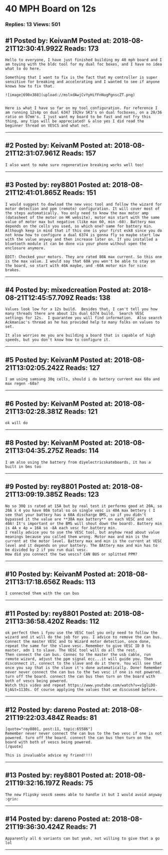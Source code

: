 # 40 MPH Board on 12s

### Replies: 13 Views: 501

## \#1 Posted by: KeivanM Posted at: 2018-08-21T12:30:41.992Z Reads: 173

```
Hello to everyone, I have just finished building my 40 mph board and I am toying with the bldc tool for my dual foc boxes, and I have no idea what to do here.

Something that I want to fix is the fact that my controller is super sensitive for breaking and accelerating and I wanted to see if anyone knows how to fix that. 

![image|690x388](upload://mslxdAwjCvYyHifFnNugPgnscZT.png)


Here is what I have so far on my tool configuration. For reference I am running 12s4p on dual 6347 192kv SK3's on dual focboxes, on a 20/36 ratio on 97mm's. I just want my board to be fast and not fry this thing, any tips will be appreciated! & also yes I did read the beginner thread on VESCS and what not.
```

---
## \#2 Posted by: KeivanM Posted at: 2018-08-21T12:31:07.961Z Reads: 157

```
I also want to make sure regenerative breaking works well too!
```

---
## \#3 Posted by: rey8801 Posted at: 2018-08-21T12:41:01.865Z Reads: 151

```
I would suggest to dowload the new vesc tool and follow the wizard for motor detection and ppm (remote) configuration. It will cover most of the steps automatically. You only need to know the max motor amp (datasheet of the motor on HK website), motor min start with the same value of motor max but negative (like max 60, min -60). Battery max depends on the cells you used, so which one? same for battery min. Although keep in mind that if this one is your first esk8 since you do not know how to configure a dual 6374 is gonna fly so maybe start low with the value anyway and then increase later on. If you installed a bluetooth module it can be done via your phone without open the enclosure anymore.

EDIT: Checked your motors. They are rated 80A max current. So this one is the max value. I would say that 60A you won't be able to stay on the board, so start with 40A maybe, and -60A motor min for nice brakes.
```

---
## \#4 Posted by: mixedcreation Posted at: 2018-08-21T12:45:57.709Z Reads: 138

```
Values look low for a 12s build.  Besides that, I can't tell you how many threads there are about 12s dual 6374 build.  Search VESC settings for 12s.  I guarantee you will find information.  Also search Ackmaniac's thread as he has provided help to many folks on values to set.

It also worries me you are building a board that is capable of high speeds, but you don't know how to configure it.
```

---
## \#5 Posted by: KeivanM Posted at: 2018-08-21T13:02:05.242Z Reads: 127

```
I am using samsung 30q cells, should i do battery current max 60a and max regen -60a?
```

---
## \#6 Posted by: KeivanM Posted at: 2018-08-21T13:02:28.381Z Reads: 121

```
ok will do
```

---
## \#8 Posted by: KeivanM Posted at: 2018-08-21T13:04:35.275Z Reads: 114

```
I am also using the battery from diyelectricskateboards, it has a built in bms too
```

---
## \#9 Posted by: rey8801 Posted at: 2018-08-21T13:09:19.385Z Reads: 123

```
No so 30Q is rated at 15A but by real test it performs good at 20A, so 20A x 4 you have 80A total so on single vesc is 40A max bettery ( I see that your battery has a 60A discharge BMS, so if you didn't bypassed it the value are **30A max battery** on each VESC and not 40A! It's important or the BMS will shout down the board). Battery min is 4A x 4p = 16A so -8A each vesc for battery min.
I really advice you to use the VESC tool, but anyhow read about value meanings because you called them wrong. Motor max and min is the current at the motor level. Battery max and min is the current at VESC level and it depends on your battery. The BAttery max and min has to be divided by 2 if you run dual vesc.
How did you connect the two vescs? CAN BUS or splitted PPM?
```

---
## \#10 Posted by: KeivanM Posted at: 2018-08-21T13:17:18.656Z Reads: 113

```
I connected them with the can bus
```

---
## \#11 Posted by: rey8801 Posted at: 2018-08-21T13:36:58.420Z Reads: 112

```
ok perfect then i fyou use the VESC tool you only need to follow the wizard and it will do the job for you. I advice to remove the can bus. Connect the master VESC and to Wizard motor detection, once done, repeat the same for the slave vesc. Remember to give VESC ID 0 to master, adn 1 to slave. The VESC tool will do all the rest.
Then connect the can bus. Connec to the master the usb cable, run remote wizard, adjust the ppm signal ecc...it will guide you. Then disconnect it, connect to the slave and do it there. You will see that once you say that is the slave it's done automatically. Done! Remember never never connect the can bus to the two vesc if one is not powered. turn off the board. connect the can bus then turn on the board with both of vescs being powered.
Watch this video and repeat https://www.youtube.com/watch?v=v1glLDO-EjA&t=1130s. Of course applying the values that we discussed before.
```

---
## \#12 Posted by: dareno Posted at: 2018-08-21T19:22:03.484Z Reads: 81

```
[quote="rey8801, post:11, topic:65586"]
Remember never never connect the can bus to the two vesc if one is not powered. turn off the board. connect the can bus then turn on the board with both of vescs being powered.
[/quote]

This is invaluable advice my friend!!!!
```

---
## \#13 Posted by: rey8801 Posted at: 2018-08-21T19:32:16.197Z Reads: 75

```
The new Flipsky vesc6 seems able to handle it but I would avoid anyway :grin:
```

---
## \#14 Posted by: dareno Posted at: 2018-08-21T19:36:30.424Z Reads: 71

```
Apparently all 6 variants can but yeah, not willing to give that a go lol
```

---
